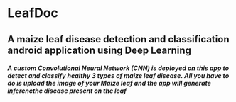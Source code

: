 # LeafDoc
## A maize leaf disease detection and classification android application using Deep Learning
##### A custom Convolutional Neural Network (CNN) is deployed on this app to detect and classify healthy 3 types of maize leaf disease. All you have to do is upload the image of your Maize leaf and the app will generate inferencthe disease present on the leaf
